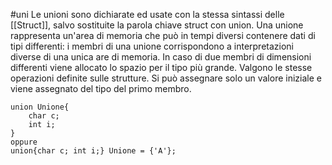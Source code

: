 #uni 
Le unioni sono dichiarate ed usate con la stessa sintassi delle [[Struct]], salvo sostituite la parola chiave struct con union.
Una unione rappresenta un'area di memoria che può in tempi diversi contenere dati di tipi differenti: i membri di una unione corrispondono a interpretazioni diverse di una unica are di memoria.
In caso di due membri di dimensioni differenti viene allocato lo spazio per il tipo più grande.
Valgono le stesse operazioni definite sulle strutture.
Si può assegnare solo un valore iniziale e viene assegnato del tipo del primo membro.
```
union Unione{
	char c;
	int i;
}
oppure
union{char c; int i;} Unione = {'A'};
```